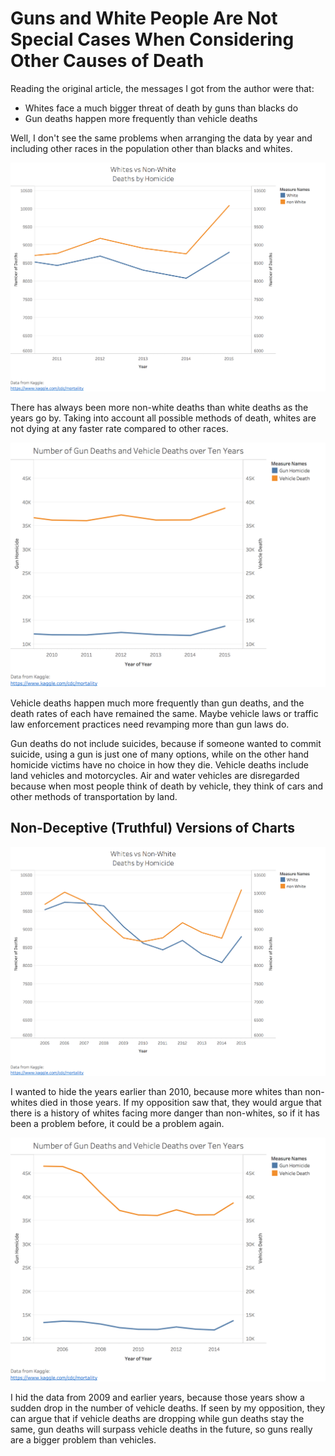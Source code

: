 # Guns and White People Are Not Special Cases When Considering Other Causes of Death

Reading the original article, the messages I got from the author were that:
* Whites face a much bigger threat of death by guns than blacks do
* Gun deaths happen more frequently than vehicle deaths

Well, I don't see the same problems when arranging the data by year and including other races in the population other than blacks and whites.

![Races_(Deceptive)](Visuals/Races_(Deceptive).png)

There has always been more non-white deaths than white deaths as the years go by. Taking into account all possible methods of death, whites are not dying at any faster rate compared to other races.

![Guns_Vehicles_(Deceptive)](Visuals/Guns_Vehicles_(Deceptive).png)

Vehicle deaths happen much more frequently than gun deaths, and the death rates of each have remained the same. Maybe vehicle laws or traffic law enforcement practices need revamping more than gun laws do.

Gun deaths do not include suicides, because if someone wanted to commit suicide, using a gun is just one of many options, while on the other hand homicide victims have no choice in how they die. Vehicle deaths include land vehicles and motorcycles. Air and water vehicles are disregarded because when most people think of death by vehicle, they think of cars and other methods of transportation by land.

## Non-Deceptive (Truthful) Versions of Charts

![Races_(Deceptive)](Visuals/Races.png)

I wanted to hide the years earlier than 2010, because more whites than non-whites died in those years. If my opposition saw that, they would argue that there is a history of whites facing more danger than non-whites, so if it has been a problem before, it could be a problem again.

![Guns_Vehicles_(Deceptive)](Visuals/Guns_Vehicles.png)

I hid the data from 2009 and earlier years, because those years show a sudden drop in the number of vehicle deaths. If seen by my opposition, they can argue that if vehicle deaths are dropping while gun deaths stay the same, gun deaths will surpass vehicle deaths in the future, so guns really are a bigger problem than vehicles.
